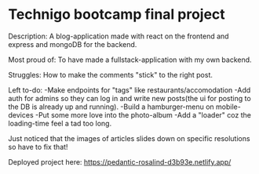 # Technigo bootcamp final project

Description: A blog-application made with react on the frontend and express and
mongoDB for the backend.

Most proud of: To have made a fullstack-application with my own backend.

Struggles: How to make the comments "stick" to the right post.

Left to-do: 
-Make endpoints for "tags" like restaurants/accomodation
-Add auth for admins so they can log in and write new posts(the ui for posting to the DB is already up and running).
-Build a hamburger-menu on mobile-devices
-Put some more love into the photo-album
-Add a "loader" coz the loading-time feel a tad too long.

Just noticed that the images of articles slides down on specific resolutions so
have to fix that!

Deployed project here: https://pedantic-rosalind-d3b93e.netlify.app/




